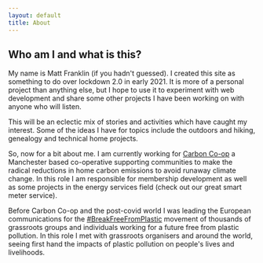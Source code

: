 ```yaml
---
layout: default
title: About
---
```


## Who am I and what is this?

My name is Matt Franklin (if you hadn't guessed). I created this site as something to do over lockdown 2.0 in early 2021. It is more of a personal project than anything else, but I hope to use it to experiment with web development and share some other projects I have been working on with anyone who will listen.

This will be an eclectic mix of stories and activities which have caught my interest. Some of the ideas I have for topics include the outdoors and hiking, genealogy and technical home projects.

So, now for a bit about me. I am currently working for [Carbon Co-op](https://carbon.coop) a Manchester based co-operative supporting communities to make the radical reductions in home carbon emissions to avoid runaway climate change. In this role I am responsible for membership development as well as some projects in the energy services field (check out our great smart meter service). 

Before Carbon Co-op and the post-covid world I was leading the European communications for the [#BreakFreeFromPlastic](https://breakfreefromplastic.org) movement of thousands of grassroots groups and individuals working for a future free from plastic pollution. In this role I met with grassroots organisers and around the world, seeing first hand the impacts of plastic pollution on people's lives and livelihoods.